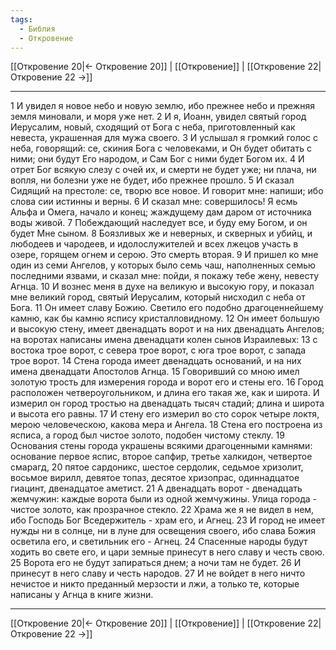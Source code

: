 ```yaml
---
tags:
  - Библия
  - Откровение
---
```

[[Откровение 20|← Откровение 20]] | [[Откровение]] | [[Откровение 22|Откровение 22 →]]

---
1 И увидел я новое небо и новую землю, ибо прежнее небо и прежняя земля миновали, и моря уже нет.
2 И я, Иоанн, увидел святый город Иерусалим, новый, сходящий от Бога с неба, приготовленный как невеста, украшенная для мужа своего.
3 И услышал я громкий голос с неба, говорящий: се, скиния Бога с человеками, и Он будет обитать с ними; они будут Его народом, и Сам Бог с ними будет Богом их.
4 И отрет Бог всякую слезу с очей их, и смерти не будет уже; ни плача, ни вопля, ни болезни уже не будет, ибо прежнее прошло.
5 И сказал Сидящий на престоле: се, творю все новое. И говорит мне: напиши; ибо слова сии истинны и верны.
6 И сказал мне: совершилось! Я есмь Альфа и Омега, начало и конец; жаждущему дам даром от источника воды живой.
7 Побеждающий наследует все, и буду ему Богом, и он будет Мне сыном.
8 Боязливых же и неверных, и скверных и убийц, и любодеев и чародеев, и идолослужителей и всех лжецов участь в озере, горящем огнем и серою. Это смерть вторая.
9 И пришел ко мне один из семи Ангелов, у которых было семь чаш, наполненных семью последними язвами, и сказал мне: пойди, я покажу тебе жену, невесту Агнца.
10 И вознес меня в духе на великую и высокую гору, и показал мне великий город, святый Иерусалим, который нисходил с неба от Бога.
11 Он имеет славу Божию. Светило его подобно драгоценнейшему камню, как бы камню яспису кристалловидному.
12 Он имеет большую и высокую стену, имеет двенадцать ворот и на них двенадцать Ангелов; на воротах написаны имена двенадцати колен сынов Израилевых:
13 с востока трое ворот, с севера трое ворот, с юга трое ворот, с запада трое ворот.
14 Стена города имеет двенадцать оснований, и на них имена двенадцати Апостолов Агнца.
15 Говоривший со мною имел золотую трость для измерения города и ворот его и стены его.
16 Город расположен четвероугольником, и длина его такая же, как и широта. И измерил он город тростью на двенадцать тысяч стадий; длина и широта и высота его равны.
17 И стену его измерил во сто сорок четыре локтя, мерою человеческою, какова мера и Ангела.
18 Стена его построена из ясписа, а город был чистое золото, подобен чистому стеклу.
19 Основания стены города украшены всякими драгоценными камнями: основание первое яспис, второе сапфир, третье халкидон, четвертое смарагд,
20 пятое сардоникс, шестое сердолик, седьмое хризолит, восьмое вирилл, девятое топаз, десятое хризопрас, одиннадцатое гиацинт, двенадцатое аметист.
21 А двенадцать ворот - двенадцать жемчужин: каждые ворота были из одной жемчужины. Улица города - чистое золото, как прозрачное стекло.
22 Храма же я не видел в нем, ибо Господь Бог Вседержитель - храм его, и Агнец.
23 И город не имеет нужды ни в солнце, ни в луне для освещения своего, ибо слава Божия осветила его, и светильник его - Агнец.
24 Спасенные народы будут ходить во свете его, и цари земные принесут в него славу и честь свою.
25 Ворота его не будут запираться днем; а ночи там не будет.
26 И принесут в него славу и честь народов.
27 И не войдет в него ничто нечистое и никто преданный мерзости и лжи, а только те, которые написаны у Агнца в книге жизни.

---
[[Откровение 20|← Откровение 20]] | [[Откровение]] | [[Откровение 22|Откровение 22 →]]